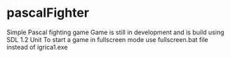 # pascalFighter
Simple Pascal fighting game 
Game is still in development and is build using SDL 1.2 Unit
To start a game in fullscreen mode use fullscreen.bat file instead of igrica1.exe
